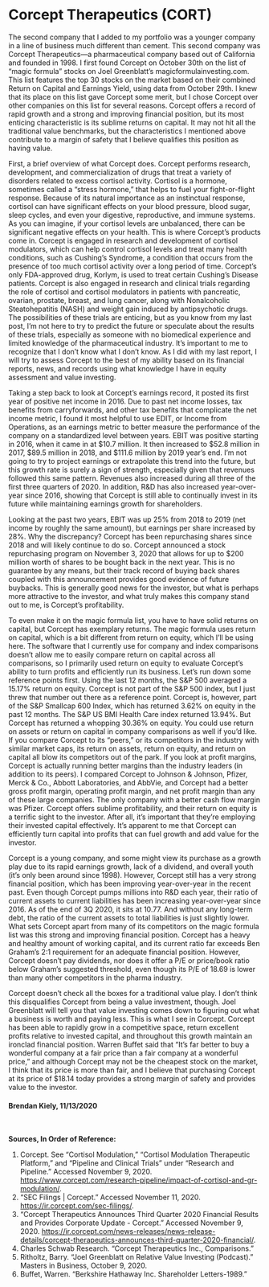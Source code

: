 # Corcept Therapeutics (CORT)  

The second company that I added to my portfolio was a younger company in a line of business much different than cement. This second company was Corcept Therapeutics—a pharmaceutical company based out of California and founded in 1998. I first found Corcept on October 30th on the list of “magic formula” stocks on Joel Greenblatt’s magicformulainvesting.com. This list features the top 30 stocks on the market based on their combined Return on Capital and Earnings Yield, using data from October 29th. I knew that its place on this list gave Corcept some merit, but I chose Corcept over other companies on this list for several reasons. Corcept offers a record of rapid growth and a strong and improving financial position, but its most enticing characteristic is its sublime returns on capital. It may not hit all the traditional value benchmarks, but the characteristics I mentioned above contribute to a margin of safety that I believe qualifies this position as having value.  

First, a brief overview of what Corcept does. Corcept performs research, development, and commercialization of drugs that treat a variety of disorders related to excess cortisol activity. Cortisol is a hormone, sometimes called a “stress hormone,” that helps to fuel your fight-or-flight response. Because of its natural importance as an instinctual response, cortisol can have significant effects on your blood pressure, blood sugar, sleep cycles, and even your digestive, reproductive, and immune systems. As you can imagine, if your cortisol levels are unbalanced, there can be significant negative effects on your health. This is where Corcept’s products come in. Corcept is engaged in research and development of cortisol modulators, which can help control cortisol levels and treat many health conditions, such as Cushing’s Syndrome, a condition that occurs from the presence of too much cortisol activity over a long period of time. Corcept’s only FDA-approved drug, Korlym, is used to treat certain Cushing’s Disease patients. Corcept is also engaged in research and clinical trials regarding the role of cortisol and cortisol modulators in patients with pancreatic, ovarian, prostate, breast, and lung cancer, along with Nonalcoholic Steatohepatitis (NASH) and weight gain induced by antipsychotic drugs. The possibilities of these trials are enticing, but as you know from my last post, I’m not here to try to predict the future or speculate about the results of these trials, especially as someone with no biomedical experience and limited knowledge of the pharmaceutical industry. It’s important to me to recognize that I don’t know what I don’t know. As I did with my last report, I will try to assess Corcept to the best of my ability based on its financial reports, news, and records using what knowledge I have in equity assessment and value investing.  

Taking a step back to look at Corcept’s earnings record, it posted its first year of positive net income in 2016. Due to past net income losses, tax benefits from carryforwards, and other tax benefits that complicate the net income metric, I found it most helpful to use EDIT, or Income from Operations, as an earnings metric to better measure the performance of the company on a standardized level between years. EBIT was positive starting in 2016, when it came in at $10.7 million. It then increased to $52.8 million in 2017, $89.5 million in 2018, and $111.6 million by 2019 year’s end. I’m not going to try to project earnings or extrapolate this trend into the future, but this growth rate is surely a sign of strength, especially given that revenues followed this same pattern. Revenues also increased during all three of the first three quarters of 2020. In addition, R&D has also increased year-over-year since 2016, showing that Corcept is still able to continually invest in its future while maintaining earnings growth for shareholders.   

Looking at the past two years, EBIT was up 25% from 2018 to 2019 (net income by roughly the same amount), but earnings per share increased by 28%. Why the discrepancy? Corcept has been repurchasing shares since 2018 and will likely continue to do so. Corcept announced a stock repurchasing program on November 3, 2020 that allows for up to $200 million worth of shares to be bought back in the next year. This is no guarantee by any means, but their track record of buying back shares coupled with this announcement provides good evidence of future buybacks. This is generally good news for the investor, but what is perhaps more attractive to the investor, and what truly makes this company stand out to me, is Corcept’s profitability.  

To even make it on the magic formula list, you have to have solid returns on capital, but Corcept has exemplary returns. The magic formula uses return on capital, which is a bit different from return on equity, which I’ll be using here. The software that I currently use for company and index comparisons doesn’t allow me to easily compare return on capital across all comparisons, so I primarily used return on equity to evaluate Corcept’s ability to turn profits and efficiently run its business. Let’s run down some reference points first. Using the last 12 months, the S&P 500 averaged a 15.17% return on equity. Corcept is not part of the S&P 500 index, but I just threw that number out there as a reference point. Corcept is, however, part of the S&P Smallcap 600 Index, which has returned 3.62% on equity in the past 12 months. The S&P US BMI Health Care index returned 13.94%. But Corcept has returned a whopping 30.36% on equity. You could use return on assets or return on capital in company comparisons as well if you’d like. If you compare Corcept to its “peers,” or its competitors in the industry with similar market caps, its return on assets, return on equity, and return on capital all blow its competitors out of the park. If you look at profit margins, Corcept is actually running better margins than the industry leaders (in addition to its peers). I compared Corcept to Johnson & Johnson, Pfizer, Merck & Co., Abbott Laboratories, and AbbVie, and Corcept had a better gross profit margin, operating profit margin, and net profit margin than any of these large companies. The only company with a better cash flow margin was Pfizer. Corcept offers sublime profitability, and their return on equity is a terrific sight to the investor. After all, it’s important that they’re employing their invested capital effectively. It’s apparent to me that Corcept can efficiently turn capital into profits that can fuel growth and add value for the investor.  

Corcept is a young company, and some might view its purchase as a growth play due to its rapid earnings growth, lack of a dividend, and overall youth (it’s only been around since 1998). However, Corcept still has a very strong financial position, which has been improving year-over-year in the recent past. Even though Corcept pumps millions into R&D each year, their ratio of current assets to current liabilities has been increasing year-over-year since 2016. As of the end of 3Q 2020, it sits at 10.77. And without any long-term debt, the ratio of the current assets to total liabilities is just slightly lower. What sets Corcept apart from many of its competitors on the magic formula list was this strong and improving financial position. Corcept has a heavy and healthy amount of working capital, and its current ratio far exceeds Ben Graham’s 2:1 requirement for an adequate financial position. However, Corcept doesn’t pay dividends, nor does it offer a P/E or price/book ratio below Graham’s suggested threshold, even though its P/E of 18.69 is lower than many other competitors in the pharma industry.  

Corcept doesn’t check all the boxes for a traditional value play. I don’t think this disqualifies Corcept from being a value investment, though. Joel Greenblatt will tell you that value investing comes down to figuring out what a business is worth and paying less. This is what I see in Corcept. Corcept has been able to rapidly grow in a competitive space, return excellent profits relative to invested capital, and throughout this growth maintain an ironclad financial position. Warren Buffet said that “It’s far better to buy a wonderful company at a fair price than a fair company at a wonderful price,” and although Corcept may not be the cheapest stock on the market, I think that its price is more than fair, and I believe that purchasing Corcept at its price of $18.14 today provides a strong margin of safety and provides value to the investor.  



#### Brendan Kiely, 11/13/2020 
<br>

**Sources, In Order of Reference:**
1. Corcept. See  “Cortisol Modulation,” “Cortisol Modulation Therapeutic Platform,” and “Pipeline and Clinical Trials” under “Research and Pipeline.” Accessed November 9, 2020. https://www.corcept.com/research-pipeline/impact-of-cortisol-and-gr-modulation/.  
2. “SEC Filings | Corcept.” Accessed November 11, 2020. https://ir.corcept.com/sec-filings/.  
3. “Corcept Therapeutics Announces Third Quarter 2020 Financial Results and Provides Corporate Update - Corcept.” Accessed November 9, 2020. https://ir.corcept.com/news-releases/news-release-details/corcept-therapeutics-announces-third-quarter-2020-financial/.  
4. Charles Schwab Research. “Corcept Therapeutics Inc., Comparisons.”   
5. Ritholtz, Barry. “Joel Greenblatt on Relative Value Investing (Podcast).” Masters in Business, October 9, 2020.  
6. Buffet, Warren. “Berkshire Hathaway Inc. Shareholder Letters-1989.”  
